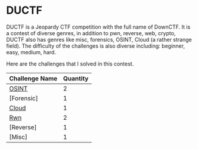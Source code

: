# DUCTF

DUCTF is a Jeopardy CTF competition with the full name of DownCTF. It is a contest of diverse genres, in addition to pwn, reverse, web, crypto, DUCTF also has genres like misc, 
forensics, OSINT, Cloud (a rather strange field). The difficulty of the challenges is also diverse including: beginner, easy, medium, hard.

Here are the challenges that I solved in this contest.

| Challenge Name | Quantity | 
|--------------|-------|
| [OSINT](https://github.com/wanki901/Writeups-CTF/tree/main/DUCCTF/OSINT) | 2 | 
| [Forensic] | 1 |
| [Cloud](https://github.com/wanki901/Writeups-CTF/tree/main/DUCCTF/Cloud) | 1 | 
| [Rwn](https://github.com/wanki901/Writeups-CTF/tree/main/DUCCTF/pwn) | 2 |
| [Reverse] | 1 |
| [Misc] | 1 |
